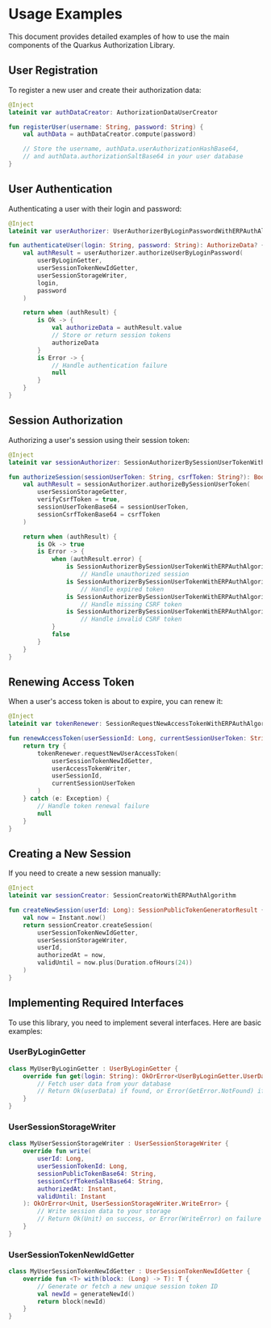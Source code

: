 # Usage Examples

This document provides detailed examples of how to use the main components of the Quarkus Authorization Library.

## User Registration

To register a new user and create their authorization data:

```kotlin
@Inject
lateinit var authDataCreator: AuthorizationDataUserCreator

fun registerUser(username: String, password: String) {
    val authData = authDataCreator.compute(password)

    // Store the username, authData.userAuthorizationHashBase64,
    // and authData.authorizationSaltBase64 in your user database
}
```

## User Authentication

Authenticating a user with their login and password:

```kotlin
@Inject
lateinit var userAuthorizer: UserAuthorizerByLoginPasswordWithERPAuthAlgorithm

fun authenticateUser(login: String, password: String): AuthorizeData? {
    val authResult = userAuthorizer.authorizeUserByLoginPassword(
        userByLoginGetter,
        userSessionTokenNewIdGetter,
        userSessionStorageWriter,
        login,
        password
    )

    return when (authResult) {
        is Ok -> {
            val authorizeData = authResult.value
            // Store or return session tokens
            authorizeData
        }
        is Error -> {
            // Handle authentication failure
            null
        }
    }
}
```

## Session Authorization

Authorizing a user's session using their session token:

```kotlin
@Inject
lateinit var sessionAuthorizer: SessionAuthorizerBySessionUserTokenWithERPAuthAlgorithm

fun authorizeSession(sessionUserToken: String, csrfToken: String?): Boolean {
    val authResult = sessionAuthorizer.authorizeBySessionUserToken(
        userSessionStorageGetter,
        verifyCsrfToken = true,
        sessionUserTokenBase64 = sessionUserToken,
        sessionCsrfTokenBase64 = csrfToken
    )

    return when (authResult) {
        is Ok -> true
        is Error -> {
            when (authResult.error) {
                is SessionAuthorizerBySessionUserTokenWithERPAuthAlgorithm.AuthorizeSessionError.SessionNotAuthorized ->
                    // Handle unauthorized session
                is SessionAuthorizerBySessionUserTokenWithERPAuthAlgorithm.AuthorizeSessionError.AccessTokenExpired ->
                    // Handle expired token
                is SessionAuthorizerBySessionUserTokenWithERPAuthAlgorithm.AuthorizeSessionError.CSRFTokenIsNotFound ->
                    // Handle missing CSRF token
                is SessionAuthorizerBySessionUserTokenWithERPAuthAlgorithm.AuthorizeSessionError.CSRFTokenIsNotValid ->
                    // Handle invalid CSRF token
            }
            false
        }
    }
}
```

## Renewing Access Token

When a user's access token is about to expire, you can renew it:

```kotlin
@Inject
lateinit var tokenRenewer: SessionRequestNewAccessTokenWithERPAuthAlgorithm

fun renewAccessToken(userSessionId: Long, currentSessionUserToken: String): NewAccessTokenData? {
    return try {
        tokenRenewer.requestNewUserAccessToken(
            userSessionTokenNewIdGetter,
            userAccessTokenWriter,
            userSessionId,
            currentSessionUserToken
        )
    } catch (e: Exception) {
        // Handle token renewal failure
        null
    }
}
```

## Creating a New Session

If you need to create a new session manually:

```kotlin
@Inject
lateinit var sessionCreator: SessionCreatorWithERPAuthAlgorithm

fun createNewSession(userId: Long): SessionPublicTokenGeneratorResult {
    val now = Instant.now()
    return sessionCreator.createSession(
        userSessionTokenNewIdGetter,
        userSessionStorageWriter,
        userId,
        authorizedAt = now,
        validUntil = now.plus(Duration.ofHours(24))
    )
}
```

## Implementing Required Interfaces

To use this library, you need to implement several interfaces. Here are basic examples:

### UserByLoginGetter

```kotlin
class MyUserByLoginGetter : UserByLoginGetter {
    override fun get(login: String): OkOrError<UserByLoginGetter.UserData, UserByLoginGetter.GetError> {
        // Fetch user data from your database
        // Return Ok(userData) if found, or Error(GetError.NotFound) if not
    }
}
```

### UserSessionStorageWriter

```kotlin
class MyUserSessionStorageWriter : UserSessionStorageWriter {
    override fun write(
        userId: Long,
        userSessionTokenId: Long,
        sessionPublicTokenBase64: String,
        sessionCsrfTokenSaltBase64: String,
        authorizedAt: Instant,
        validUntil: Instant
    ): OkOrError<Unit, UserSessionStorageWriter.WriteError> {
        // Write session data to your storage
        // Return Ok(Unit) on success, or Error(WriteError) on failure
    }
}
```

### UserSessionTokenNewIdGetter

```kotlin
class MyUserSessionTokenNewIdGetter : UserSessionTokenNewIdGetter {
    override fun <T> with(block: (Long) -> T): T {
        // Generate or fetch a new unique session token ID
        val newId = generateNewId()
        return block(newId)
    }
}
```
